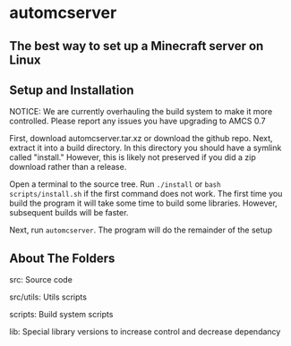 # automcserver
## The best way to set up a Minecraft server on Linux

## Setup and Installation

NOTICE: We are currently overhauling the build system to make it more controlled. Please report any issues you have upgrading to AMCS 0.7

First, download automcserver.tar.xz or download the github repo. Next, extract it into a build directory. In this directory you should have a symlink called "install." However, this is likely not preserved if you did a zip download rather than a release.

Open a terminal to the source tree. Run `./install` or `bash scripts/install.sh` if the first command does not work. The first time you build the program it will take some time to build some libraries. However, subsequent builds will be faster.

Next, run `automcserver`. The program will do the remainder of the setup

## About The Folders

src: Source code

src/utils: Utils scripts

scripts: Build system scripts

lib: Special library versions to increase control and decrease dependancy